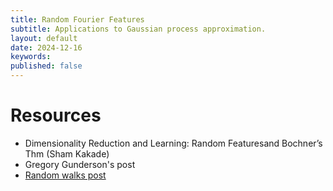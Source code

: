 ```yaml
---
title: Random Fourier Features
subtitle: Applications to Gaussian process approximation.
layout: default
date: 2024-12-16
keywords:
published: false
---
```


# Resources
- Dimensionality Reduction and Learning: Random Featuresand Bochner’s Thm (Sham Kakade)
- Gregory Gunderson's post
- [Random walks post](https://random-walks.org/book/papers/rff/rff.html)
